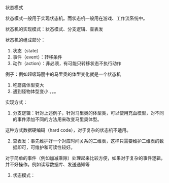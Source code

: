 状态模式

状态模式一般用于实现状态机。而状态机一般用在游戏、工作流系统中。

状态机的实现模式：状态模式、分支逻辑、查表发

状态机的组成部分：
1. 状态（state）
2. 事件（event）：转移条件
3. 动作（action）：非必须，有可能只转移状态不执行动作

例子：例如超级玛丽中的马里奥的体型变化就是一个状态机
1. 吃蘑菇体型变大
2. 遇到怪物体型变小
。。。

实现方式：
1. 分支逻辑：针对上述例子，针对马里奥的体型类，可以使用充血模型，对不同的事件添加不同的方法用来改变马里奥体型。

这种方式数据硬编码（hard code），对于复杂的状态机不适用。

2. 查表发：事先维护好一个对应时间关系的二维表，这样只需要维护二维表的数据即可，可维护和可读性较好。

对于简单的事件（例如加减乘除）处理起来比较方便，如果对于复杂的事件逻辑，并不好操作。例如读写数据库、发送通知等

3. 状态模式：